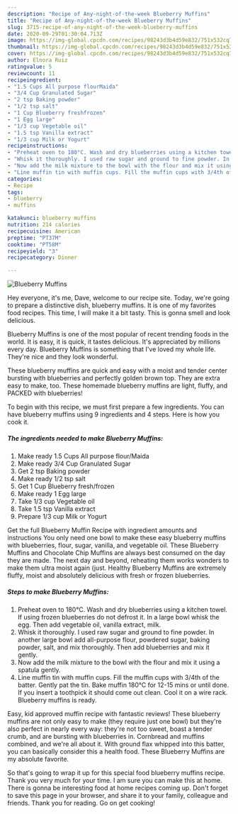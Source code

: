 ```yaml
---
description: "Recipe of Any-night-of-the-week Blueberry Muffins"
title: "Recipe of Any-night-of-the-week Blueberry Muffins"
slug: 3715-recipe-of-any-night-of-the-week-blueberry-muffins
date: 2020-09-29T01:30:04.713Z
image: https://img-global.cpcdn.com/recipes/98243d3b4d59e832/751x532cq70/blueberry-muffins-recipe-main-photo.jpg
thumbnail: https://img-global.cpcdn.com/recipes/98243d3b4d59e832/751x532cq70/blueberry-muffins-recipe-main-photo.jpg
cover: https://img-global.cpcdn.com/recipes/98243d3b4d59e832/751x532cq70/blueberry-muffins-recipe-main-photo.jpg
author: Elnora Ruiz
ratingvalue: 5
reviewcount: 11
recipeingredient:
- "1.5 Cups All purpose flourMaida"
- "3/4 Cup Granulated Sugar"
- "2 tsp Baking powder"
- "1/2 tsp salt"
- "1 Cup Blueberry freshfrozen"
- "1 Egg large"
- "1/3 cup Vegetable oil"
- "1.5 tsp Vanilla extract"
- "1/3 cup Milk or Yogurt"
recipeinstructions:
- "Preheat oven to 180°C. Wash and dry blueberries using a kitchen towel. If using frozen blueberries do not defrost it. In a large bowl whisk the egg. Then add vegetable oil, vanilla extract, milk."
- "Whisk it thoroughly. I used raw sugar and ground to fine powder. In another large bowl add all-purpose flour, powdered sugar, baking powder, salt, and mix thoroughly. Then add blueberries and mix it gently."
- "Now add the milk mixture to the bowl with the flour and mix it using a spatula gently."
- "Line muffin tin with muffin cups. Fill the muffin cups with 3/4th of the batter. Gently pat the tin. Bake muffin 180°C for 12-15 mins or until done. If you insert a toothpick it should come out clean. Cool it on a wire rack. Blueberry muffins is ready."
categories:
- Recipe
tags:
- blueberry
- muffins

katakunci: blueberry muffins 
nutrition: 214 calories
recipecuisine: American
preptime: "PT37M"
cooktime: "PT58M"
recipeyield: "3"
recipecategory: Dinner

---
```



![Blueberry Muffins](https://img-global.cpcdn.com/recipes/98243d3b4d59e832/751x532cq70/blueberry-muffins-recipe-main-photo.jpg)

Hey everyone, it's me, Dave, welcome to our recipe site. Today, we're going to prepare a distinctive dish, blueberry muffins. It is one of my favorites food recipes. This time, I will make it a bit tasty. This is gonna smell and look delicious.

Blueberry Muffins is one of the most popular of recent trending foods in the world. It is easy, it is quick, it tastes delicious. It's appreciated by millions every day. Blueberry Muffins is something that I've loved my whole life. They're nice and they look wonderful.

These blueberry muffins are quick and easy with a moist and tender center bursting with blueberries and perfectly golden brown top. They are extra easy to make, too. These homemade blueberry muffins are light, fluffy, and PACKED with blueberries!


To begin with this recipe, we must first prepare a few ingredients. You can have blueberry muffins using 9 ingredients and 4 steps. Here is how you cook it.

<!--inarticleads1-->

##### The ingredients needed to make Blueberry Muffins:

1. Make ready 1.5 Cups All purpose flour/Maida
1. Make ready 3/4 Cup Granulated Sugar
1. Get 2 tsp Baking powder
1. Make ready 1/2 tsp salt
1. Get 1 Cup Blueberry fresh/frozen
1. Make ready 1 Egg large
1. Take 1/3 cup Vegetable oil
1. Take 1.5 tsp Vanilla extract
1. Prepare 1/3 cup Milk or Yogurt


Get the full Blueberry Muffin Recipe with ingredient amounts and instructions You only need one bowl to make these easy blueberry muffins with blueberries, flour, sugar, vanilla, and vegetable oil. These Blueberry Muffins and Chocolate Chip Muffins are always best consumed on the day they are made. The next day and beyond, reheating them works wonders to make them ultra moist again (just. Healthy Blueberry Muffins are extremely fluffy, moist and absolutely delicious with fresh or frozen blueberries. 

<!--inarticleads2-->

##### Steps to make Blueberry Muffins:

1. Preheat oven to 180°C. Wash and dry blueberries using a kitchen towel. If using frozen blueberries do not defrost it. In a large bowl whisk the egg. Then add vegetable oil, vanilla extract, milk.
1. Whisk it thoroughly. I used raw sugar and ground to fine powder. In another large bowl add all-purpose flour, powdered sugar, baking powder, salt, and mix thoroughly. Then add blueberries and mix it gently.
1. Now add the milk mixture to the bowl with the flour and mix it using a spatula gently.
1. Line muffin tin with muffin cups. Fill the muffin cups with 3/4th of the batter. Gently pat the tin. Bake muffin 180°C for 12-15 mins or until done. If you insert a toothpick it should come out clean. Cool it on a wire rack. Blueberry muffins is ready.


Easy, kid approved muffin recipe with fantastic reviews! These blueberry muffins are not only easy to make (they require just one bowl) but they&#39;re also perfect in nearly every way: they&#39;re not too sweet, boast a tender crumb, and are bursting with blueberries in. Cornbread and muffins combined, and we&#39;re all about it. With ground flax whipped into this batter, you can basically consider this a health food. These Blueberry Muffins are my absolute favorite. 

So that's going to wrap it up for this special food blueberry muffins recipe. Thank you very much for your time. I am sure you can make this at home. There is gonna be interesting food at home recipes coming up. Don't forget to save this page in your browser, and share it to your family, colleague and friends. Thank you for reading. Go on get cooking!
